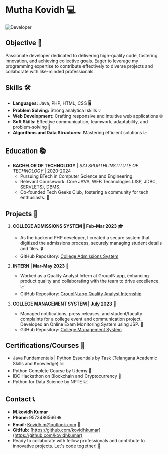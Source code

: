 # Mutha Kovidh 💻

![Developer](https://img.shields.io/badge/Developer-Code%20Magician-blue)

## Objective 🎯

Passionate developer dedicated to delivering high-quality code, fostering innovation, and achieving collective goals. Eager to leverage my programming expertise to contribute effectively to diverse projects and collaborate with like-minded professionals.

## Skills 🛠️

- **Languages:** Java, PHP, HTML, CSS 🖥️
- **Problem Solving:** Strong analytical skills 💡
- **Web Development:** Crafting responsive and intuitive web applications 🌐
- **Soft Skills:** Effective communication, teamwork, adaptability, and problem-solving 🤝
- **Algorithms and Data Structures:** Mastering efficient solutions 📈

## Education 📚

- **BACHELOR OF TECHNOLOGY** | *SAI SPURTHI INSTITUTE OF TECHNOLOGY* | 2020-2024
  - Pursuing BTech in Computer Science and Engineering.
  - Relevant Coursework: Core JAVA, WEB Technologies (JSP, JDBC, SERVLETS), DBMS.
  - Co-founded Tech Geeks Club, fostering a community for tech enthusiasts. 🚀

## Projects 🚧

1. **COLLEGE ADMISSIONS SYSTEM | Feb-Mar 2023** 🎓
    - As the backend PHP developer, I created a secure system that digitized the admissions process, securely managing student details and files. 🔒
    - GitHub Repository: [College Admissions System](https://github.com/YourUsername/college-admissions-system)
  
2. **INTERN | Mar-May 2023** 🌟
    - Worked as a Quality Analyst Intern at GroupIN.app, enhancing product quality and collaborating with the team to drive excellence. 📈
    - GitHub Repository: [GroupIN.app Quality Analyst Internship](https://github.com/YourUsername/groupinapp-quality-analyst)

3. **COLLEGE MANAGEMENT SYSTEM | July 2023** 📆
    - Managed notifications, press releases, and student/faculty complaints for a college event and communication project. Developed an Online Exam Monitoring System using JSP. 💬
    - GitHub Repository: [College Management System](https://github.com/YourUsername/college-management-system)

## Certifications/Courses 📜

- Java Fundamentals | Python Essentials by Task (Telangana Academic Skills and Knowledge) 📊
- Python Complete Course by Udemy 🐍
- IBC Hackathon on Blockchain and Cryptocurrency 💼
- Python for Data Science by NPTE 📈

## Contact 📞

- **M.kovidh Kumar**
- **Phone:** 9573486566 ☎️
- **Email:** Kovidh.m@outlook.com 📧
- **GitHub:** [https://github.com/kovidhkumar](https://github.com/kovidhkumar)
- Ready to collaborate with fellow professionals and contribute to innovative projects. Let's code together! 💬
